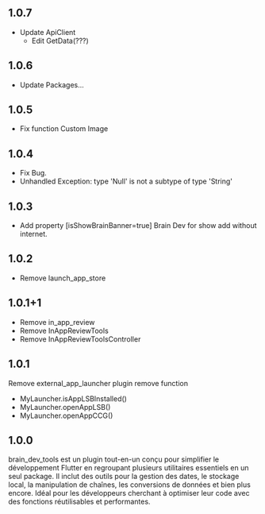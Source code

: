 ## 1.0.7
- Update ApiClient
  - Edit GetData(???)
## 1.0.6
- Update Packages...

## 1.0.5
- Fix function Custom Image

## 1.0.4
- Fix Bug.
- Unhandled Exception: type 'Null' is not a subtype of type 'String'

## 1.0.3
- Add property [isShowBrainBanner=true]  Brain Dev for show add without internet.

## 1.0.2
- Remove launch_app_store

## 1.0.1+1
- Remove in_app_review
- Remove InAppReviewTools
- Remove InAppReviewToolsController

## 1.0.1
Remove external_app_launcher plugin
remove function
- MyLauncher.isAppLSBInstalled()
- MyLauncher.openAppLSB()
- MyLauncher.openAppCCG()

## 1.0.0
brain_dev_tools est un plugin tout-en-un conçu pour simplifier le développement Flutter en regroupant plusieurs utilitaires essentiels en un seul package. Il inclut des outils pour la gestion des dates, le stockage local, la manipulation de chaînes, les conversions de données et bien plus encore. Idéal pour les développeurs cherchant à optimiser leur code avec des fonctions réutilisables et performantes.
